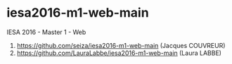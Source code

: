 # iesa2016-m1-web-main
IESA 2016 - Master 1 - Web

1. https://github.com/seiza/iesa2016-m1-web-main (Jacques COUVREUR)
1. https://github.com/LauraLabbe/iesa2016-m1-web-main (Laura LABBE)

